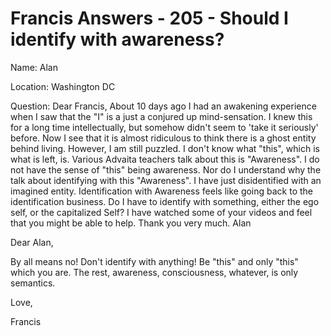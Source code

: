 # Francis Answers - 205 - Should I identify with awareness?

Name: Alan

Location: Washington DC

Question: Dear Francis, About 10 days ago I had an awakening experience when I saw that the "I" is a just a conjured up mind-sensation. I knew this for a long time intellectually, but somehow didn't seem to 'take it seriously' before. Now I see that it is almost ridiculous to think there is a ghost entity behind living. However, I am still puzzled. I don't know what "this", which is what is left, is. Various Advaita teachers talk about this is "Awareness". I do not have the sense of "this" being awareness. Nor do I understand why the talk about identifying with this "Awareness". I have just disidentified with an imagined entity. Identification with Awareness feels like going back to the identification business. Do I have to identify with something, either the ego self, or the capitalized Self? I have watched some of your videos and feel that you might be able to help. Thank you very much. Alan

Dear Alan,

By all means no! Don't identify with anything! Be "this" and only "this" which you are. The rest, awareness, consciousness, whatever, is only semantics.

Love,

Francis

